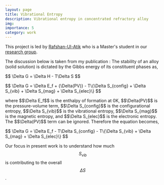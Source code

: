```yaml
---
layout: page
title: Vibrational Entropy
description: Vibrational entropy in concentrated refractory alloy 
img: 
importance: 5 
category: work 
---
```


This project is led by <a href="https://in.linkedin.com/in/rafshan-ul-atik-2433bb16a">Rafshan-Ul-Atik</a> who is a Master's student in our <a href="http://mme.iitm.ac.in/satyesh/index.html">research group</a>.

The discussion below is taken from my publication
<d-cite key="Shaikh2022"></d-cite>
:
The stability of an alloy (solid solution) is dictated by the Gibbs energy of its constituent phases as,
<p>$$ \Delta G = \Delta H - T\Delta S $$</p>
<p>$$ \Delta G = \Delta E_f + {\Delta(PV)} - T\{\Delta S_{config} + \Delta S_{vib} + \Delta S_{mag} + \Delta S_{elec}\} $$</p>
where $$\Delta E_f$$ is the enthalpy of formation at 0K, $$\Delta(PV)$$ is the pressure-volume term, $$\Delta S_{config}$$ is the configurational entropy, $$\Delta S_{vib}$$ is the vibrational entropy, $$\Delta S_{mag}$$ is the magnetic entropy, and $$\Delta S_{elec}$$ is the electronic entropy. The $$\Delta(PV)$$ term can be ignored. Therefore the equation becomes,
<p>$$	\Delta G = \Delta E_f - T\Delta S_{config} - T\{\Delta S_{vib} + \Delta S_{mag} + \Delta S_{elec}\} $$</p>

Our focus in present work is to understand how much $$S_{vib}$$ is contributing to the overall $$\Delta S$$.
